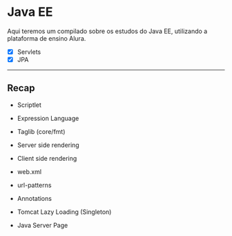 # Java EE

Aqui teremos um compilado sobre os estudos do Java EE, utilizando a plataforma de ensino Alura.

- [X] Servlets
- [X] JPA

---

## Recap

- Scriptlet

- Expression Language

- Taglib (core/fmt)

- Server side rendering

- Client side rendering

- web.xml

- url-patterns

- Annotations

- Tomcat Lazy Loading (Singleton)

- Java Server Page
